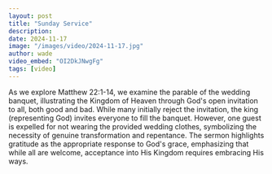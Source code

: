 ```yaml
---
layout: post
title: "Sunday Service"
description:
date: 2024-11-17
image: "/images/video/2024-11-17.jpg"
author: wade
video_embed: "OI2DkJNwgFg"
tags: [video]
---
```


As we explore Matthew 22:1-14, we examine the parable of the wedding banquet, illustrating the Kingdom of Heaven through God's open invitation to all, both good and bad. While many initially reject the invitation, the king (representing God) invites everyone to fill the banquet. However, one guest is expelled for not wearing the provided wedding clothes, symbolizing the necessity of genuine transformation and repentance. The sermon highlights gratitude as the appropriate response to God's grace, emphasizing that while all are welcome, acceptance into His Kingdom requires embracing His ways.

